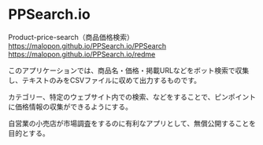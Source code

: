 # PPSearch.io
Product-price-search（商品価格検索）
https://malopon.github.io/PPSearch.io/PPSearch
https://malopon.github.io/PPSearch.io/redme

このアプリケーションでは、商品名・価格・掲載URLなどをボット検索で収集し、テキストのみをCSVファイルに収めて出力するものです。

カテゴリー、特定のウェブサイト内での検索、などをすることで、ピンポイントに価格情報の収集ができるようにする。

自営業の小売店が市場調査をするのに有利なアプリとして、無償公開することを目的とする。
